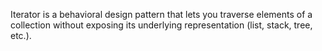 Iterator is a behavioral design pattern that lets you traverse elements of a collection without exposing its 
underlying representation (list, stack, tree, etc.).
